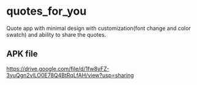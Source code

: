 # quotes_for_you

Quote app with minimal design with customization(font change and color swatch) and ability to share the quotes.

## APK file
https://drive.google.com/file/d/1fw8yFZ-3yuQgn2vlLO0E78Q4BtRqLfAH/view?usp=sharing
